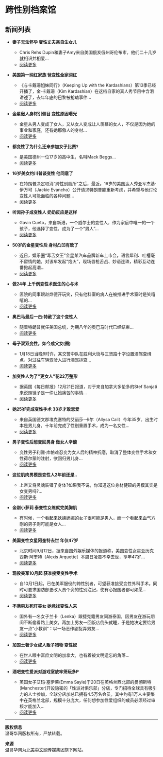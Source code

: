 # 跨性别档案馆

## 新闻列表

- **妻子无法怀孕 变性丈夫亲自生女儿**
  - Chris Rehs Dupin和妻子Amy来自美国俄亥俄州哥伦布市，他们二十几岁就相识并相爱...
  - [阅读更多](pda/news/op=view/sid=561707/lang=schinese.html)

- **美国第一网红家族 爸变性全家网红**
  - 《与卡戴珊姐妹同行》（Keeping Up with the Kardashians）第13季已经开播了，金·卡戴珊（Kim Kardashian）在这档自家的真人秀节目中含泪讲述了，去年年底的巴黎被抢劫事件...
  - [阅读更多](pda/news/op=view/sid=560763/lang=schinese.html)

- **金星傲人身材引侧目 变性原因曝光**
  - 金星从男人变成了女人，又从女人变成让人羡慕的女人，不仅是因为她的事业和家庭，还有她那傲人的身材...
  - [阅读更多](pda/news/op=view/sid=556618/lang=schinese.html)

- **都变性了为什么还来参加女子比赛?**
  - 是美国德州一位17岁的高中生，名叫Mack Beggs...
  - [阅读更多](pda/news/op=view/sid=556504/lang=schinese.html)

- **16岁美女约川普谈变性 他同意了**
  - 在特朗普决定取消“跨性别厕所”之后，最近，16岁的美国达人秀亚军杰基·伊万可（Jackie Evancho）公开请求特朗普能重新考虑，并希望与他讨论变性人可能面临的各种问题...
  - [阅读更多](pda/news/op=view/sid=555898/lang=schinese.html)

- **听闻孙子成变性人 奶奶反应是这样**
  - Gavin Cueto，来自新港，一个威尔士的变性人，作为家庭中唯一的一个孩子，他选择了变性，成为了一个“男人”...
  - [阅读更多](pda/news/op=view/sid=555457/lang=schinese.html)

- **50岁的金星变性后 身材凸凹有致了**
  - 近日，娱乐圈“毒舌女王”金星某汽车品牌新车上市会，语言犀利、吐槽毫不留情的她，对该车发起“炮火”，现场唇枪舌战、妙语连珠，精彩互动连番掀起高潮...
  - [阅读更多](pda/news/op=view/sid=554702/lang=schinese.html)

- **做24年 上千例变性术医生的心与术**
  - 医院的同事跟赵烨德开玩笑，只有他科室的病人在被推进手术室时是笑嘻嘻的...
  - [阅读更多](pda/news/op=view/sid=552845/lang=schinese.html)

- **奥巴马最后一击:特赦了这个变性人**
  - 随着特朗普就任美国总统，为期八年的奥巴马时代已经结束...
  - [阅读更多](pda/news/op=view/sid=549940/lang=schinese.html)

- **母子双双变性，如今成父女(图)**
  - 1月18日当晚9时许，某交警中队在胜利大街与三贤路十字设置酒驾查缉点，对过往车辆驾驶人进行酒驾排查...
  - [阅读更多](pda/news/op=view/sid=548916/lang=schinese.html)

- **加变性人为了"更女人"花22万整形**
  - 据英国《每日邮报》12月21日报道，对于来自加拿大多伦多的Stef Sanjati来说照镜子是一件让她痛苦的事情...
  - [阅读更多](pda/news/op=view/sid=540292/lang=schinese.html)

- **她25岁完成变性手术 33岁才敢恋爱**
  - 来自英国德文郡埃克塞特的艾丽莎-卡尔（Allysa Call）今年35岁，出生时本是男儿身，十年前完成了性别重置手术，成为一名女性...
  - [阅读更多](pda/news/op=view/sid=538018/lang=schinese.html)

- **男子变性后想变回男身 做女人辛酸**
  - 变性男子利雅·库帕难忍变为女人后的精神折磨，取消了整体变性手术和女性荷尔蒙的注射，欲回归男儿身...
  - [阅读更多](pda/news/op=view/sid=537802/lang=schinese.html)

- **这位肌肉男模是变性人2年前还是..**
  - 上帝又将灵魂装错了身体?如果我不说，你知道这位身材健硕的男模其实是女变男吗?...
  - [阅读更多](pda/news/op=view/sid=526693/lang=schinese.html)

- **金刚小萝莉 泰变性女练就完美胸肌**
  - 有时候，一个看起来妖娆妩媚的女子很可能是男人，而一个看起来血气方刚的男子则可能是女人...
  - [阅读更多](pda/news/op=view/sid=520511/lang=schinese.html)

- **美国变性女星阿奎特去世 年仅47岁**
  - 北京时间9月12日，据来自国外娱乐媒体的报道称，美国变性女星亚历克西斯·阿奎特（Alexis Arquette）本周日凌晨不幸去世，享年47岁...
  - [阅读更多](pda/news/op=view/sid=516869/lang=schinese.html)

- **现役美军10月起 获准接受变性手术**
  - 自10月1日起，已在美军服役的跨性别者，可望获准接受变性外科手术，同时可要求国防部更改人员个资的性别注记，使有心报国者都可如愿...
  - [阅读更多](pda/news/op=view/sid=513537/lang=schinese.html)

- **不满男友死盯美女 她竟找变性人来**
  - 国外有一名女子兰卡（Lenka）跟捷克籍男友同游泰国，因男友在游玩期间不断偷看路上美女，再加上男友一回饭店倒头就睡，于是她决定要给男友一点“小教训”：以一场恶作剧捉弄男友...
  - [阅读更多](pda/news/op=view/sid=513191/lang=schinese.html)

- **加国土著少女成人贩子猎物 变性奴**
  - 在世人眼中富庶文明的加拿大，也有着被文明遗忘的角落...
  - [阅读更多](pda/news/op=view/sid=513003/lang=schinese.html)

- **酒吧变性爱派对游戏室放牢笼玩多P**
  - 英国女子艾玛·塞伊莱(Emma Sayle)于20日在英格兰西北部的曼彻斯特(Manchester)开设隐密的「性派对俱乐部」分店，专门招待全球具有吸引力的人士参加，全球分店加总已拥有4.5万名会员，其中约有1万人主要集中在英格兰北部，规模十分庞大，任何想参加性爱组织的成员必须经过审核才能加入...
  - [阅读更多](pda/news/op=view/sid=512805/lang=schinese.html)

---

**版权信息**  
温哥华网版权所有，严禁转载。

**来源**  
温哥华网为[北美中文网](http://www.beimeicn.com)传媒集团旗下网站。